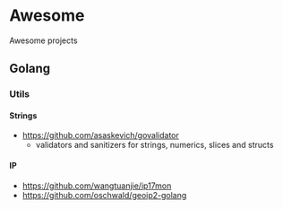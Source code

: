 # Awesome
Awesome projects

## Golang

### Utils

#### Strings
 * https://github.com/asaskevich/govalidator
   * validators and sanitizers for strings, numerics, slices and structs

#### IP
* https://github.com/wangtuanjie/ip17mon
* https://github.com/oschwald/geoip2-golang
